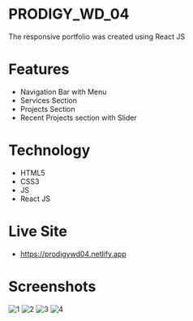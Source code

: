 # PRODIGY_WD_04
The responsive portfolio was created using React JS

# Features
- Navigation Bar with Menu
- Services Section
- Projects Section
- Recent Projects section with Slider

# Technology
- HTML5
- CSS3
- JS
- React JS

# Live Site
- https://prodigywd04.netlify.app

# Screenshots
![1](https://github.com/devMuzaffar/PRODIGY_WD_04/assets/4027728/c642fc59-f219-46c5-a989-3c694cafe769)
![2](https://github.com/devMuzaffar/PRODIGY_WD_04/assets/4027728/7f75504e-71db-47c4-a62a-0886dc60783a)
![3](https://github.com/devMuzaffar/PRODIGY_WD_04/assets/4027728/54880234-2a7a-4875-a133-90e2b0d3fe8b)
![4](https://github.com/devMuzaffar/PRODIGY_WD_04/assets/4027728/07dc4243-caa7-4156-b605-8bf5a3abdbf8)
